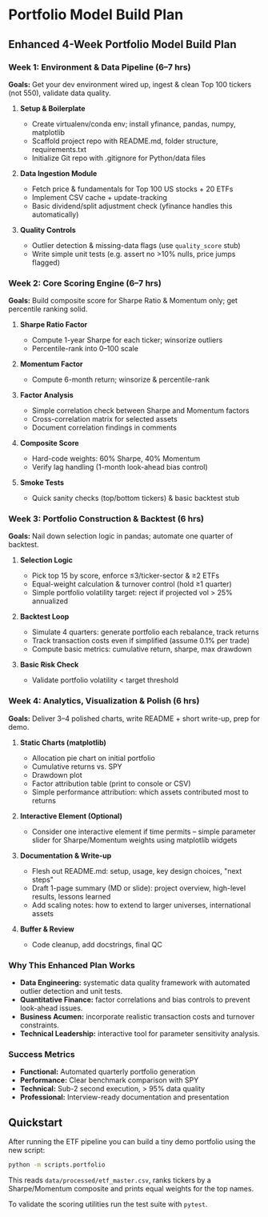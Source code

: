 # Portfolio Model Build Plan

## Enhanced 4-Week Portfolio Model Build Plan

### Week 1: Environment & Data Pipeline (6–7 hrs)
**Goals:** Get your dev environment wired up, ingest & clean Top 100 tickers (not 550), validate data quality.

1. **Setup & Boilerplate**
   - Create virtualenv/conda env; install yfinance, pandas, numpy, matplotlib
   - Scaffold project repo with README.md, folder structure, requirements.txt
   - Initialize Git repo with .gitignore for Python/data files

2. **Data Ingestion Module**
   - Fetch price & fundamentals for Top 100 US stocks + 20 ETFs
   - Implement CSV cache + update-tracking
   - Basic dividend/split adjustment check (yfinance handles this automatically)

3. **Quality Controls**
   - Outlier detection & missing-data flags (use `quality_score` stub)
   - Write simple unit tests (e.g. assert no >10% nulls, price jumps flagged)

### Week 2: Core Scoring Engine (6–7 hrs)
**Goals:** Build composite score for Sharpe Ratio & Momentum only; get percentile ranking solid.

1. **Sharpe Ratio Factor**
   - Compute 1-year Sharpe for each ticker; winsorize outliers
   - Percentile-rank into 0–100 scale

2. **Momentum Factor**
   - Compute 6-month return; winsorize & percentile-rank

3. **Factor Analysis**
   - Simple correlation check between Sharpe and Momentum factors
   - Cross-correlation matrix for selected assets
   - Document correlation findings in comments

4. **Composite Score**
   - Hard-code weights: 60% Sharpe, 40% Momentum
   - Verify lag handling (1-month look-ahead bias control)

5. **Smoke Tests**
   - Quick sanity checks (top/bottom tickers) & basic backtest stub

### Week 3: Portfolio Construction & Backtest (6 hrs)
**Goals:** Nail down selection logic in pandas; automate one quarter of backtest.

1. **Selection Logic**
   - Pick top 15 by score, enforce ≤3/ticker-sector & ≥2 ETFs
   - Equal-weight calculation & turnover control (hold ≥1 quarter)
   - Simple portfolio volatility target: reject if projected vol > 25% annualized

2. **Backtest Loop**
   - Simulate 4 quarters: generate portfolio each rebalance, track returns
   - Track transaction costs even if simplified (assume 0.1% per trade)
   - Compute basic metrics: cumulative return, sharpe, max drawdown

3. **Basic Risk Check**
   - Validate portfolio volatility < target threshold

### Week 4: Analytics, Visualization & Polish (6 hrs)
**Goals:** Deliver 3–4 polished charts, write README + short write-up, prep for demo.

1. **Static Charts (matplotlib)**
   - Allocation pie chart on initial portfolio
   - Cumulative returns vs. SPY
   - Drawdown plot
   - Factor attribution table (print to console or CSV)
   - Simple performance attribution: which assets contributed most to returns

2. **Interactive Element (Optional)**
   - Consider one interactive element if time permits – simple parameter slider for Sharpe/Momentum weights using matplotlib widgets

3. **Documentation & Write-up**
   - Flesh out README.md: setup, usage, key design choices, "next steps"
   - Draft 1-page summary (MD or slide): project overview, high-level results, lessons learned
   - Add scaling notes: how to extend to larger universes, international assets

4. **Buffer & Review**
   - Code cleanup, add docstrings, final QC

### Why This Enhanced Plan Works
- **Data Engineering:** systematic data quality framework with automated outlier detection and unit tests.
- **Quantitative Finance:** factor correlations and bias controls to prevent look-ahead issues.
- **Business Acumen:** incorporate realistic transaction costs and turnover constraints.
- **Technical Leadership:** interactive tool for parameter sensitivity analysis.

### Success Metrics
- **Functional:** Automated quarterly portfolio generation
- **Performance:** Clear benchmark comparison with SPY
- **Technical:** Sub-2 second execution, > 95% data quality
- **Professional:** Interview-ready documentation and presentation

## Quickstart

After running the ETF pipeline you can build a tiny demo portfolio using the new script:

```bash
python -m scripts.portfolio
```

This reads `data/processed/etf_master.csv`, ranks tickers by a Sharpe/Momentum composite and prints equal weights for the top names.

To validate the scoring utilities run the test suite with `pytest`.

